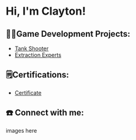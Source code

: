 <h1>Hi, I'm Clayton! <br/></h1>

<h2>👨‍💻Game Development Projects:</h2>

- [Tank Shooter](https://github.com/CDavi6/Tank-Shooter-Game)
- [Extraction Experts]()

<h2>🗒️Certifications:</h2>

- [Certificate]()

<h2>☎️ Connect with me:</h2>

images here
